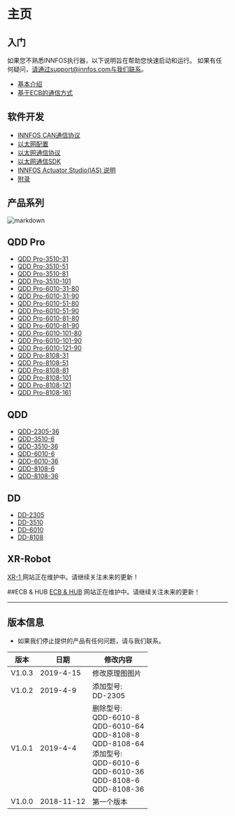 主页
=====


入门
--------
如果您不熟悉INNFOS执行器，以下说明旨在帮助您快速启动和运行。
如果有任何疑问，请通过support@innfos.com与我们联系。

  * [基本介绍](pages/introduction.md)
  * [基于ECB的通信方式](pages/ECB_Based_Communication.md)



软件开发
------------

  * [INNFOS CAN通信协议](pages/CAN_Communication_Protocol.md)
  * [以太网配置](pages/Ethernet_Configuration.md)
  * [以太网通信协议](pages/Ethernet_Communication_Protocol.md)
  * [以太网通信SDK](pages/Ethernet_Communication_SDK.md)
  * [INNFOS Actuator Studio(IAS) 说明](pages/INNFOS_Actuator_Studio_IAS_instruction.md)
  * [附录](pages/appendix.md)
  
 
  [ipChanged]: <https://github.com/innfos/ipChangeTool/blob/master/README.md>

产品系列
-----------------
![markdown](http://wiki.innfos.com:81/wiki/images/8/8f/%E6%9C%AA%E6%A0%87.png "markdown")


## QDD Pro
  * [QDD Pro-3510-31](pages/QDDPro-3510-31.md)
  * [QDD Pro-3510-51](pages/QDDPro-3510-51.md)
  * [QDD Pro-3510-81](pages/QDDPro-3510-81.md)
  * [QDD Pro-3510-101](pages/QDDPro-3510-101.md)
  * [QDD Pro-6010-31-80](pages/QDDPro-6010-31-80.md)
  * [QDD Pro-6010-31-90](pages/QDDPro-6010-31-90.md)
  * [QDD Pro-6010-51-80](pages/QDDPro-6010-51-80.md)
  * [QDD Pro-6010-51-90](pages/QDDPro-6010-51-90.md)
  * [QDD Pro-6010-81-80](pages/QDDPro-6010-81-80.md)
  * [QDD Pro-6010-81-90](pages/QDDPro-6010-81-90.md)
  * [QDD Pro-6010-101-80](pages/QDDPro-6010-101-80.md)
  * [QDD Pro-6010-101-90](pages/QDDPro-6010-101-90.md)
  * [QDD Pro-6010-121-90](pages/QDDPro-6010-121-90.md)
  * [QDD Pro-8108-31](pages/QDDPro-8108-31.md)
  * [QDD Pro-8108-51](pages/QDDPro-8108-51.md)
  * [QDD Pro-8108-81](pages/QDDPro-8108-81.md)
  * [QDD Pro-8108-101](pages/QDDPro-8108-101.md)
  * [QDD Pro-8108-121](pages/QDDPro-8108-121.md)
  * [QDD Pro-8108-161](pages/QDDPro-8108-161.md)


## QDD
  * [QDD-2305-36](pages/QDD-2305-36.md)
  * [QDD-3510-6](pages/QDD-3510-6.md)
  * [QDD-3510-36](pages/QDD-3510-36.md)
  * [QDD-6010-6](pages/QDD-6010-6.md)
  * [QDD-6010-36](pages/QDD-6010-36.md)
  * [QDD-8108-6](pages/QDD-8108-6.md)
  * [QDD-8108-36](pages/QDD-8108-36.md)

## DD
  * [DD-2305](pages/DD-2305.md)
  * [DD-3510](pages/DD-3510.md)
  * [DD-6010](pages/DD-6010.md)
  * [DD-8108](pages/DD-8108.md)

## XR-Robot
 [XR-1 ](https://www.mdeditor.com/)
网站正在维护中。请继续关注未来的更新！

##ECB & HUB
[ECB & HUB](https://www.mdeditor.com/)
网站正在维护中。请继续关注未来的更新！

- - - -

版本信息
----------------------


  * 如果我们停止提供的产品有任何问题，请与我们联系。

| 版本        |日期                   |  	修改内容                                              |
| --------    | --------------------- | ----------------------------------------------------------------------------------  |
| V1.0.3      | 	2019-4-15            |   	修改原理图图片                                      |
| V1.0.2      |  2019-4-9             |   	添加型号: <br>DD-2305                               |
| V1.0.1      |   2019-4-4            |  删除型号:<br>QDD-6010-8<br>QDD-6010-64 <br>QDD-8108-8 <br>QDD-8108-64<br>添加型号:<br>QDD-6010-6 <br>QDD-6010-36 <br>QDD-8108-6 <br>QDD-8108-36  |
| V1.0.0       |   2018-11-12  |  第一个版本 |









